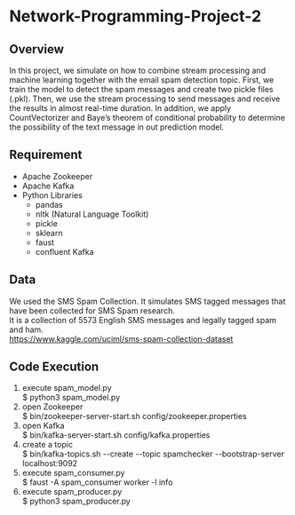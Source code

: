 # Network-Programming-Project-2

## Overview
In this project, we simulate on how to combine stream processing and machine learning together with the email spam detection topic. First, we train the model to detect the spam messages and create two pickle files (.pkl). Then, we use the stream processing to send messages and receive the results in almost real-time duration. In addition, we apply CountVectorizer and Baye’s theorem of conditional probability to determine the possibility of the text message in out prediction model.
 
## Requirement
* Apache Zookeeper
* Apache Kafka
* Python Libraries
	* pandas
	* nltk (Natural Language Toolkit)
	* pickle
	* sklearn
	* faust
	* confluent Kafka

## Data
We used the SMS Spam Collection. It simulates SMS tagged messages that have been collected for SMS Spam research.\
It is a collection of 5573 English SMS messages and legally tagged spam and ham.\
https://www.kaggle.com/uciml/sms-spam-collection-dataset

## Code Execution
1. execute spam_model.py\
      $ python3 spam_model.py
2. open Zookeeper\
      $ bin/zookeeper-server-start.sh config/zookeeper.properties
3. open Kafka\
      $ bin/kafka-server-start.sh config/kafka.properties
4. create a topic\
      $ bin/kafka-topics.sh --create --topic spamchecker --bootstrap-server localhost:9092
5. execute spam_consumer.py\
      $ faust -A spam_consumer worker -l info
6.  execute spam_producer.py\
      $ python3 spam_producer.py
